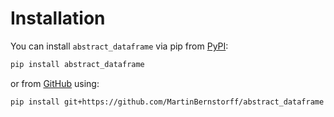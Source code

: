 # Installation

You can install `abstract_dataframe` via pip from [PyPI]:

```bash
pip install abstract_dataframe
```

or from [GitHub] using:

```bash
pip install git+https://github.com/MartinBernstorff/abstract_dataframe
```

[pip]: https://pip.pypa.io/en/stable/
[PyPI]: https://pypi.org/project/abstract_dataframe/
[GitHub]: https://github.com/MartinBernstorff/abstract_dataframe